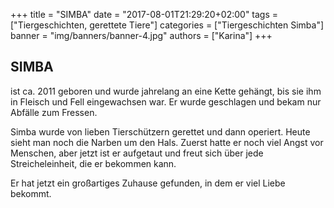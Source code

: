 +++
title = "SIMBA"
date = "2017-08-01T21:29:20+02:00"
tags = ["Tiergeschichten, gerettete Tiere"]
categories = ["Tiergeschichten Simba"]
banner = "img/banners/banner-4.jpg"
authors = ["Karina"]
+++

## SIMBA

ist ca. 2011 geboren und wurde jahrelang an eine Kette gehängt, bis sie ihm in Fleisch und Fell eingewachsen war.
Er wurde geschlagen und bekam nur Abfälle zum Fressen.

Simba wurde von lieben Tierschützern gerettet und dann operiert. Heute sieht man noch die Narben um den Hals. 
Zuerst hatte er noch viel Angst vor Menschen, aber jetzt ist er aufgetaut und freut sich über jede Streicheleinheit, die er bekommen kann.

Er hat jetzt ein großartiges Zuhause gefunden, in dem er viel Liebe bekommt. 
